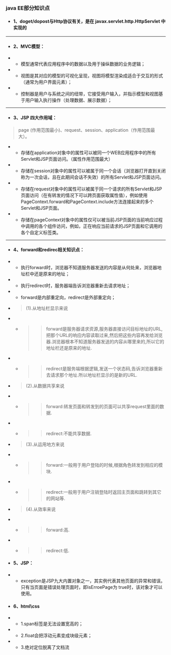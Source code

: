 ### java EE部分知识点
- #### 1、doget/dopost与Http协议有关，是在 javax.servlet.http.HttpServlet 中实现的

---

- #### 2、MVC模型：
- - 模型通常代表应用程序中的数据以及用于操纵数据的业务逻辑；
- - 视图是其对应的模型的可视化呈现，视图将模型渲染成适合于交互的形式（通常为用户界面元素）；
- -  控制器是用户与系统之间的纽带，它接受用户输入，并指示模型和视图基于用户输入执行操作（处理数据、展示数据）；

---

- #### 3、JSP 四大作用域： 
> page  (作用范围最小)、request、session、application（作用范围最大）。
- - 存储在application对象中的属性可以被同一个WEB应用程序中的所有Servlet和JSP页面访问。（属性作用范围最大）
- - 存储在session对象中的属性可以被属于同一个会话（浏览器打开直到关闭称为一次会话，且在此期间会话不失效）的所有Servlet和JSP页面访问。
- - 存储在request对象中的属性可以被属于同一个请求的所有Servlet和JSP页面访问（在有转发的情况下可以跨页面获取属性值），例如使用PageContext.forward和PageContext.include方法连接起来的多个Servlet和JSP页面。
- - 存储在pageContext对象中的属性仅可以被当前JSP页面的当前响应过程中调用的各个组件访问，例如，正在响应当前请求的JSP页面和它调用的各个自定义标签类。

---

- #### 4、forward和redirec相关知识点：
- - 执行forward时，浏览器不知道服务器发送的内容是从何处来，浏览器地址栏中还是原来的地址；
- - 执行redirect时，服务器端告诉浏览器重新去请求地址；
- - forward是内部重定向，redirect是外部重定向；
- >(1).从地址栏显示来说
- - >> forward是服务器请求资源,服务器直接访问目标地址的URL,把那个URL的响应内容读取过来,然后把这些内容再发给浏览器.浏览器根本不知道服务器发送的内容从哪里来的,所以它的地址栏还是原来的地址.
- - >> redirect是服务端根据逻辑,发送一个状态码,告诉浏览器重新去请求那个地址.所以地址栏显示的是新的URL.

- >(2).从数据共享来说
- - >> forward:转发页面和转发到的页面可以共享request里面的数据.
- - >> redirect:不能共享数据.

- >(3).从运用地方来说
- - >> forward:一般用于用户登陆的时候,根据角色转发到相应的模块.
- - >> redirect:一般用于用户注销登陆时返回主页面和跳转到其它的网站等.

- >(4).从效率来说
- - >> forward:高.
- - >> redirect:低.


- #### 5、JSP：

- - exception是JSP九大内置对象之一，其实例代表其他页面的异常和错误。只有当页面是错误处理页面时，即isErroePage为 true时，该对象才可以使用。 
 
- #### 6、html\css
- - 1.span标签是无法设置宽高的；
- - 2.float会把浮动元素变成块级元素；
- - 3.绝对定位脱离了文档流